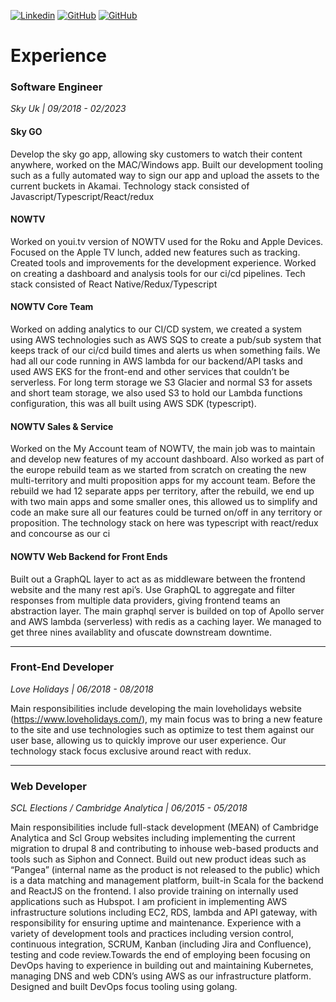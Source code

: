 [![Linkedin](https://img.shields.io/badge/fbritoferreira-blue?style=flat-square&logo=Linkedin&logoColor=white&link=https://www.linkedin.com/in/fbritoferreira/)](https://www.linkedin.com/in/fbritoferreira/)
[![GitHub](https://img.shields.io/github/followers/fbritoferreira?label=follow&style=social)](https://github.com/fbritoferreira)
[![GitHub](https://img.shields.io/twitter/follow/fbritoferreira?style=social)](https://twitter.com/fbritoferreira)


# Experience

### Software Engineer

_Sky Uk | 09/2018 - 02/2023_

#### Sky GO

Develop the sky go app, allowing sky customers to watch their content anywhere, worked on the MAC/Windows app. Built our development tooling such as a fully automated way to sign our app and upload the assets to the current buckets in Akamai. Technology stack consisted of Javascript/Typescript/React/redux

#### NOWTV
Worked on youi.tv version of NOWTV used for the Roku and Apple Devices. Focused on the Apple TV lunch, added new features such as tracking. Created tools and improvements for the development experience. Worked on creating a dashboard and analysis tools for our ci/cd pipelines. Tech stack consisted of React Native/Redux/Typescript

#### NOWTV Core Team
Worked on adding analytics to our CI/CD system, we created a system using AWS technologies such as AWS SQS to create a pub/sub system that keeps track of our ci/cd build times and alerts us when something fails. We had all our code running in AWS lambda for our backend/API tasks and used AWS EKS for the front-end and other services that couldn’t be serverless. For long term storage we S3 Glacier and normal S3 for assets and short team storage, we also used S3 to hold our Lambda functions configuration, this was all built using AWS SDK (typescript).

#### NOWTV Sales & Service
Worked on the My Account team of NOWTV, the main job was to maintain and develop new features of my account dashboard. Also worked as part of the europe rebuild team as we started from scratch on creating the new multi-territory and multi proposition apps for my account team. Before the rebuild we had 12 separate apps per territory, after the rebuild, we end up with two main apps and some smaller ones, this allowed us to simplify and code an make sure all our features could be turned on/off in any territory or proposition. The technology stack on here was typescript with react/redux and concourse as our ci


#### NOWTV Web Backend for Front Ends
Built out a GraphQL layer to act as as middleware between the frontend website and the many rest api’s. Use GraphQL to aggregate and filter responses from multiple data providers, giving frontend teams an abstraction layer. The main graphql server is builded on top of Apollo server and AWS lambda (serverless) with redis as a caching layer. We managed to get three nines availablity and ofuscate downstream downtime.

______
### Front-End Developer
_Love Holidays | 06/2018 - 08/2018_

Main responsibilities include developing the main loveholidays website (https://www.loveholidays.com/), my main focus was to bring a new feature to the site and use technologies such as optimize to test them against our user base, allowing us to quickly improve our user experience. Our technology stack focus exclusive around react with redux.

______

### Web Developer
_SCL Elections / Cambridge Analytica | 06/2015 - 05/2018_

Main responsibilities include full-stack development (MEAN) of Cambridge Analytica and Scl Group websites including implementing the current migration to drupal 8 and contributing to inhouse web-based products and tools such as Siphon and Connect. Build out new product ideas such as “Pangea” (internal name as the product is not released to the public) which is a data matching and management platform, built-in Scala for the backend and ReactJS on the frontend. I also provide training on internally used applications such as Hubspot. I am proficient in implementing AWS infrastructure solutions including EC2, RDS, lambda and API gateway, with responsibility for ensuring uptime and maintenance. Experience with a variety of development tools and practices including version control, continuous integration, SCRUM, Kanban (including Jira and Confluence), testing and code review.Towards the end of employing been focusing on DevOps having to experience in building out and maintaining Kubernetes, managing DNS and web CDN’s using AWS as our infrastructure platform. Designed and built DevOps focus tooling using golang.
